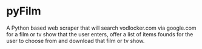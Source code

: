 # pyFilm
A Python based web scraper that will search vodlocker.com via google.com for a film or tv show that the user enters, offer a list of items founds for the user to choose from and download that film or tv show.
